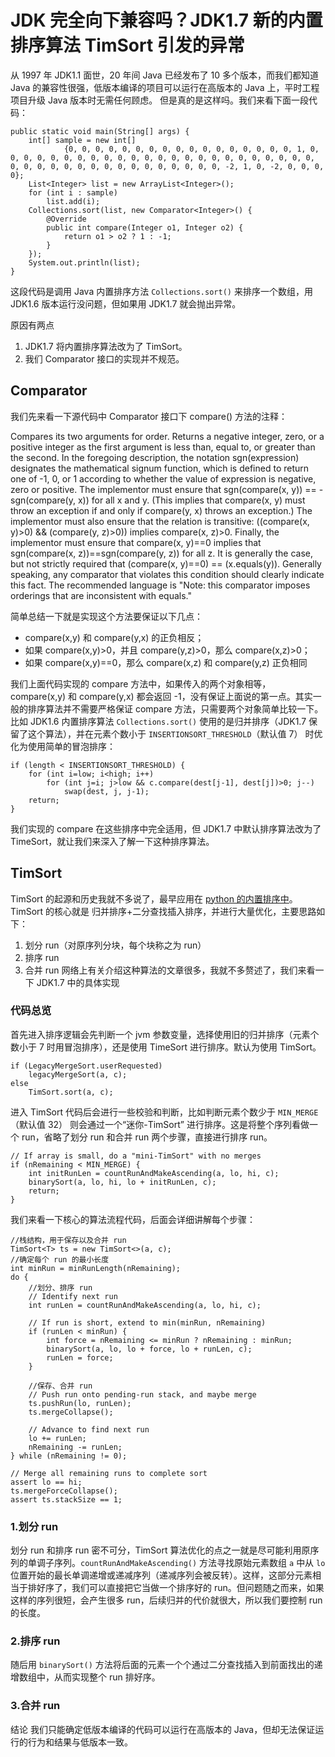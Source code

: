 # JDK 完全向下兼容吗？JDK1.7 新的内置排序算法 TimSort 引发的异常

从 1997 年 JDK1.1 面世，20 年间 Java 已经发布了 10 多个版本，而我们都知道 Java 的兼容性很强，低版本编译的项目可以运行在高版本的 Java 上，平时工程项目升级 Java 版本时无需任何顾虑。
但是真的是这样吗。我们来看下面一段代码：
```
public static void main(String[] args) {
    int[] sample = new int[]
            {0, 0, 0, 0, 0, 0, 0, 0, 0, 0, 0, 0, 0, 0, 0, 0, 0, 1, 0, 0, 0, 0, 0, 0, 0, 0, 0, 0, 0, 0, 0, 0, 0, 0, 0, 0, 0, 0, 0, 0, 0, 0, 0, 0, 0, 0, 0, 0, 0, 0, 0, 0, 0, 0, 0, 0, 0, 0, -2, 1, 0, -2, 0, 0, 0, 0};
    List<Integer> list = new ArrayList<Integer>();
    for (int i : sample)
        list.add(i);
    Collections.sort(list, new Comparator<Integer>() {
        @Override
        public int compare(Integer o1, Integer o2) {
            return o1 > o2 ? 1 : -1;
        }
    });
    System.out.println(list);
}
```
这段代码是调用 Java 内置排序方法 `Collections.sort()` 来排序一个数组，用 JDK1.6 版本运行没问题，但如果用 JDK1.7 就会抛出异常。

原因有两点
1. JDK1.7 将内置排序算法改为了 TimSort。
2. 我们 Comparator 接口的实现并不规范。

## Comparator

我们先来看一下源代码中 Comparator 接口下 compare() 方法的注释：
>
Compares its two arguments for order. Returns a negative integer, zero, or a positive integer as the first argument is less than, equal to, or greater than the second.
In the foregoing description, the notation sgn(expression) designates the mathematical signum function, which is defined to return one of -1, 0, or 1 according to whether the value of expression is negative, zero or positive.
The implementor must ensure that sgn(compare(x, y)) == -sgn(compare(y, x)) for all x and y. (This implies that compare(x, y) must throw an exception if and only if compare(y, x) throws an exception.)
The implementor must also ensure that the relation is transitive: ((compare(x, y)>0) && (compare(y, z)>0)) implies compare(x, z)>0.
Finally, the implementor must ensure that compare(x, y)==0 implies that sgn(compare(x, z))==sgn(compare(y, z)) for all z.
It is generally the case, but not strictly required that (compare(x, y)==0) == (x.equals(y)). Generally speaking, any comparator that violates this condition should clearly indicate this fact. The recommended language is "Note: this comparator imposes orderings that are inconsistent with equals."

简单总结一下就是实现这个方法要保证以下几点： 
* compare(x,y) 和 compare(y,x) 的正负相反；
* 如果 compare(x,y)>0，并且 compare(y,z)>0，那么 compare(x,z)>0；
* 如果 compare(x,y)==0，那么 compare(x,z) 和 compare(y,z) 正负相同

我们上面代码实现的 compare 方法中，如果传入的两个对象相等，compare(x,y) 和 compare(y,x) 都会返回 -1，没有保证上面说的第一点。其实一般的排序算法并不需要严格保证 compare 方法，只需要两个对象简单比较一下。比如 JDK1.6 内置排序算法 `Collections.sort()` 使用的是归并排序（JDK1.7 保留了这个算法），并在元素个数小于 `INSERTIONSORT_THRESHOLD`（默认值 7） 时优化为使用简单的冒泡排序：
```
if (length < INSERTIONSORT_THRESHOLD) {
    for (int i=low; i<high; i++)
        for (int j=i; j>low && c.compare(dest[j-1], dest[j])>0; j--)
            swap(dest, j, j-1);
    return;
}
```
我们实现的 compare 在这些排序中完全适用，但 JDK1.7 中默认排序算法改为了 TimeSort，就让我们来深入了解一下这种排序算法。

## TimSort

TimSort 的起源和历史我就不多说了，最早应用在 [python 的内置排序中](http://svn.python.org/projects/python/trunk/Objects/listsort.txt)。TimSort 的核心就是 归并排序+二分查找插入排序，并进行大量优化，主要思路如下：
1. 划分 run（对原序列分块，每个块称之为 run）
2. 排序 run
3. 合并 run
网络上有关介绍这种算法的文章很多，我就不多赘述了，我们来看一下 JDK1.7 中的具体实现

### 代码总览
首先进入排序逻辑会先判断一个 jvm 参数变量，选择使用旧的归并排序（元素个数小于 7 时用冒泡排序），还是使用 TimeSort 进行排序。默认为使用 TimSort。
```
if (LegacyMergeSort.userRequested)
    legacyMergeSort(a, c);
else
    TimSort.sort(a, c);
```

进入 TimSort 代码后会进行一些校验和判断，比如判断元素个数少于 `MIN_MERGE`（默认值 32） 则会通过一个“迷你-TimSort” 进行排序。这是将整个序列看做一个 run，省略了划分 run 和合并 run 两个步骤，直接进行排序 run。
```
// If array is small, do a "mini-TimSort" with no merges
if (nRemaining < MIN_MERGE) {
    int initRunLen = countRunAndMakeAscending(a, lo, hi, c);
    binarySort(a, lo, hi, lo + initRunLen, c);
    return;
}
```

我们来看一下核心的算法流程代码，后面会详细讲解每个步骤：
```
//栈结构，用于保存以及合并 run
TimSort<T> ts = new TimSort<>(a, c);
//确定每个 run 的最小长度
int minRun = minRunLength(nRemaining);
do {
    //划分、排序 run
    // Identify next run
    int runLen = countRunAndMakeAscending(a, lo, hi, c);
    
    // If run is short, extend to min(minRun, nRemaining)
    if (runLen < minRun) {
        int force = nRemaining <= minRun ? nRemaining : minRun;
        binarySort(a, lo, lo + force, lo + runLen, c);
        runLen = force;
    }

    //保存、合并 run
    // Push run onto pending-run stack, and maybe merge
    ts.pushRun(lo, runLen);
    ts.mergeCollapse();

    // Advance to find next run
    lo += runLen;
    nRemaining -= runLen;
} while (nRemaining != 0);

// Merge all remaining runs to complete sort
assert lo == hi;
ts.mergeForceCollapse();
assert ts.stackSize == 1;
```

### 1.划分 run
划分 run 和排序 run 密不可分，TimSort 算法优化的点之一就是尽可能利用原序列的单调子序列。`countRunAndMakeAscending()` 方法寻找原始元素数组 `a` 中从 `lo` 位置开始的最长单调递增或递减序列（递减序列会被反转）。这样，这部分元素相当于排好序了，我们可以直接把它当做一个排序好的 run。但问题随之而来，如果这样的序列很短，会产生很多 run，后续归并的代价就很大，所以我们要控制 run 的长度。



### 2.排序 run
随后用 `binarySort()` 方法将后面的元素一个个通过二分查找插入到前面找出的递增数组中，从而实现整个 run 排好序。

### 3.合并 run

结论
我们只能确定低版本编译的代码可以运行在高版本的 Java，但却无法保证运行的行为和结果与低版本一致。